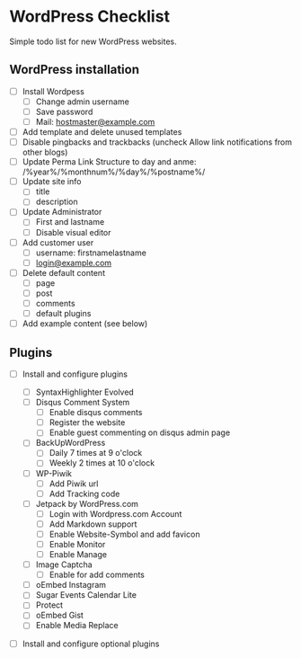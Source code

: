 # WordPress Checklist

Simple todo list for new WordPress websites.


## WordPress installation

- [ ] Install Wordpess
	- [ ] Change admin username
	- [ ] Save password
	- [ ] Mail: hostmaster@example.com
- [ ] Add template and delete unused templates
- [ ] Disable pingbacks and trackbacks (uncheck Allow link notifications from other blogs)
- [ ] Update Perma Link Structure to day and anme: /%year%/%monthnum%/%day%/%postname%/
- [ ] Update site info
	- [ ] title
	- [ ] description
- [ ] Update Administrator
	- [ ] First and lastname
	- [ ] Disable visual editor 
- [ ] Add customer user
	- [ ] username: firstnamelastname
	- [ ] login@example.com
- [ ] Delete default content
	- [ ] page
	- [ ] post
	- [ ] comments
	- [ ] default plugins
- [ ] Add example content (see below)

## Plugins

- [ ] Install and configure plugins
	- [ ] SyntaxHighlighter Evolved
	- [ ] Disqus Comment System
	 	- [ ] Enable disqus comments
	 	- [ ] Register the website
	 	- [ ] Enable guest commenting on disqus admin page
	- [ ] BackUpWordPress
	 	- [ ] Daily 7 times at 9 o'clock
	 	- [ ] Weekly 2 times at 10 o'clock
	- [ ] WP-Piwik
	 	- [ ] Add Piwik url
	 	- [ ] Add Tracking code
	- [ ] Jetpack by WordPress.com
	 	- [ ] Login with Wordpress.com Account
	 	- [ ] Add Markdown support
	 	- [ ] Enable Website-Symbol and add favicon
	 	- [ ] Enable Monitor
	 	- [ ] Enable Manage
	- [ ] Image Captcha
	 	- [ ] Enable for add comments
	- [ ] oEmbed Instagram
	- [ ] Sugar Events Calendar Lite
	- [ ] Protect
	- [ ] oEmbed Gist
	- [ ] Enable Media Replace
- [ ] Install and configure optional plugins

